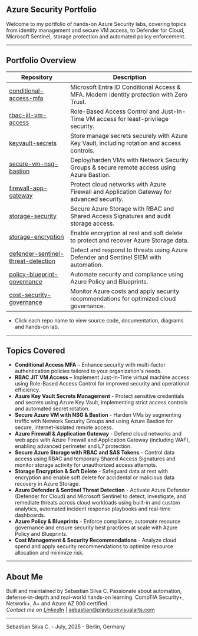 ## Azure Security Portfolio

Welcome to my portfolio of hands-on Azure Security labs, covering topics from identity management and secure VM access, to Defender for Cloud, Microsoft Sentinel, storage protection and automated policy enforcement.

---

## Portfolio Overview

| Repository                                                                                                          | Description                                                                                |
|---------------------------------------------------------------------------------------------------------------------|--------------------------------------------------------------------------------------------|
| [conditional-access-mfa](https://github.com/Azure-Security-Portfolio/conditional-access-mfa)                        | Microsoft Entra ID Conditional Access & MFA. Modern identity protection with Zero Trust.   |
| [rbac-jit-vm-access](https://github.com/Azure-Security-Portfolio/rbac-jit-vm-access)                                | Role-Based Access Control and Just-In-Time VM access for least-privilege security.         |
| [keyvault-secrets](https://github.com/Azure-Security-Portfolio/keyvault-secrets)                                    | Store manage secrets securely with Azure Key Vault, including rotation and access controls.|
| [secure-vm-nsg-bastion](https://github.com/Azure-Security-Portfolio/secure-vm-nsg-bastion)                          | Deploy/harden VMs with Network Security Groups & secure remote access using Azure Bastion. |
| [firewall-app-gateway](https://github.com/Azure-Security-Portfolio/firewall-app-gateway)                            | Protect cloud networks with Azure Firewall and Application Gateway for advanced security.  |
| [storage-security](https://github.com/Azure-Security-Portfolio/storage-security)                                    | Secure Azure Storage with RBAC and Shared Access Signatures and audit storage access.      |
| [storage-encryption](https://github.com/Azure-Security-Portfolio/storage-encryption)                                | Enable encryption at rest and soft delete to protect and recover Azure Storage data.       |
| [defender-sentinel-threat-detection](https://github.com/Azure-Security-Portfolio/defender-sentinel-threat-detection)| Detect and respond to threats using Azure Defender and Sentinel SIEM with automation.      |
| [policy-blueprint-governance](https://github.com/Azure-Security-Portfolio/policy-blueprint-governance)              | Automate security and compliance using Azure Policy and Blueprints.                        |
| [cost-security-governance](https://github.com/Azure-Security-Portfolio/cost-security-governance)                    | Monitor Azure costs and apply security recommendations for optimized cloud governance.     |

* Click each repo name to view source code, documentation, diagrams and hands-on lab.

---

## Topics Covered

- **Conditional Access MFA** – Enhance security with multi-factor authentication policies tailored to your organization's needs.
- **RBAC JIT VM Access** – Implement Just-In-Time virtual machine access using Role-Based Access Control for improved security and operational efficiency.
- **Azure Key Vault Secrets Management** - Protect sensitive credentials and secrets using Azure Key Vault, implementing strict access controls and automated secret rotation.
- **Secure Azure VM with NSG & Bastion** - Harden VMs by segmenting traffic with Network Security Groups and using Azure Bastion for secure, internet-isolated remote access.
- **Azure Firewall & Application Gateway** - Defend cloud networks and web apps with Azure Firewall and Application Gateway (including WAF), enabling advanced perimeter and L7 protection.
- **Secure Azure Storage with RBAC and SAS Tokens** - Control data access using RBAC and temporary Shared Access Signatures and monitor storage activity for unauthorized access attempts.
- **Storage Encryption & Soft Delete** - Safeguard data at rest with encryption and enable soft delete for accidental or malicious data recovery in Azure Storage.
- **Azure Defender & Sentinel Threat Detection** - Activate Azure Defender (Defender for Cloud) and Microsoft Sentinel to detect, investigate, and remediate threats across cloud workloads using built-in and custom analytics, automated incident response playbooks and real-time dashboards.
- **Azure Policy & Blueprints** - Enforce compliance, automate resource governance and ensure security best practices at scale with Azure Policy and Blueprints.
- **Cost Management & Security Recommendations** - Analyze cloud spend and apply security recommendations to optimize resource allocation and minimize risk.

---

## About Me

Built and maintained by Sebastian Silva C. Passionate about automation, defense-in-depth and real-world hands-on learning. 
CompTIA Security+, Network+, A+ and Azure AZ 900 certified.   
*Contact me on [LinkedIn](https://www.linkedin.com/in/sebastiansilc)* | [sebastian@playbookvisualarts.com](mailto:sebastian@playbookvisualarts.com)

---

Sebastian Silva C. - July, 2025 - Berlin, Germany

